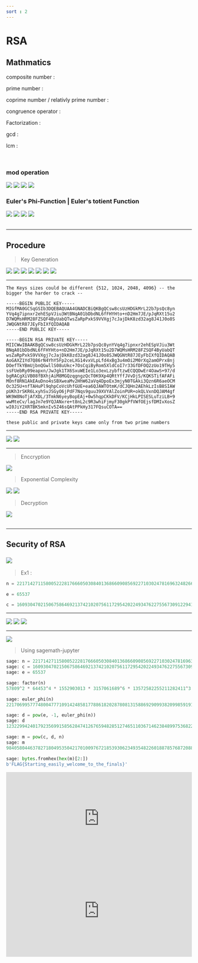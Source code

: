 ```yaml
---
sort : 2
---
```


# RSA 

## Mathmatics

composite number : 

prime number : 

coprime number / relativly prime number : 

congruence operator :

Factorization : 

gcd :

lcm : 


<br>


### mod operation

<img src="http://latex.codecogs.com/svg.image?(a+b) \mod n = [(a \mod n) + (b \mod n)] \mod n;"/>

<img src="http://latex.codecogs.com/svg.image?(a-b) \mod n = [(a \mod n) - (b \mod n)] \mod n;"/>

<img src="http://latex.codecogs.com/svg.image?(a\times b) \mod n = [(a \mod n)\times (b \mod n)] \mod n;"/>

<img  src="http://latex.codecogs.com/svg.image?10^a \mod n = (10 \mod n)^a;"/>


<br>


### Euler's Phi-Function | Euler's totient Function 

<img  src="http://latex.codecogs.com/svg.image?\varphi(1) = 0;"/>

<img  src="http://latex.codecogs.com/svg.image?\varphi(p) = p-1;\ \ \ \ \ \ \ \ \ \ \ \ \ \ \ \ \ \ \ \ \ \ \ p \ is \ prime"/>

<img  src="http://latex.codecogs.com/svg.image?\varphi(m \times n) = \varphi(m) \times  \varphi(n);$ $\ \ \ \ \ \ m \ and \ n \ are \ coprimes"/>

<img  src="http://latex.codecogs.com/svg.image?\varphi(p^e) = p^e - p^{e-1};\ \ \ \ \ \ \ \ \ \ \ \ \ \ \ \ \ p \ is \ prime"/>


<br>
<br>



---

## Procedure

> Key Generation

<img  src="http://latex.codecogs.com/svg.image?\text{Select two large primes} \ p \ \text{and} \ q \ \text{such that} \ p \ \neq \ q"/>

<img  src="http://latex.codecogs.com/svg.image?n \gets p \times q"/>

<img  src="http://latex.codecogs.com/svg.image?\varphi(n) \gets (p-1) \times (q-1)"/>

<img  src="http://latex.codecogs.com/svg.image?\text{Select} \ e \ \text{such that} \ 1 < e < \varphi(n) \ \text{and} \ e \ \text{is coprime to} \ \varphi(n)"/>

<img  src="http://latex.codecogs.com/svg.image?d \gets e^{-1} \mod  \varphi(n)"/>

<img  src="http://latex.codecogs.com/svg.image?PublicKey \gets (e, \ n)"/>

<img  src="http://latex.codecogs.com/svg.image?PrivateKey \gets d"/>

---

```tip
The Keys sizes could be different {512, 1024, 2048, 4096} -- the bigger the harder to crack -- 
```


```
-----BEGIN PUBLIC KEY-----
MIGfMA0GCSqGSIb3DQEBAQUAA4GNADCBiQKBgQCsw8csUzHDGkMrL22b7psQc8yn
YVq4g7ipnxr2ehESpVJiu3WtBNqA01bDbdNL6fFHYHto+nD2Hm7JE/pJqRXt15u2
D7WQMsHRM28FZSQF4ByUabQTwsZaRpPxkS9VVXgj7cJajDkK8zd32ag8J41J0o8S
JWQGNtR87JEyFbIXfQIDAQAB
-----END PUBLIC KEY-----
```


```
-----BEGIN RSA PRIVATE KEY-----
MIICWwIBAAKBgQCsw8csUzHDGkMrL22b7psQc8ynYVq4g7ipnxr2ehESpVJiu3Wt
BNqA01bDbdNL6fFHYHto+nD2Hm7JE/pJqRXt15u2D7WQMsHRM28FZSQF4ByUabQT
wsZaRpPxkS9VVXgj7cJajDkK8zd32ag8J41J0o8SJWQGNtR87JEyFbIXfQIDAQAB
AoGAXZ1Yd7Q86rN4YhY5Fp2ceLXG14vxVLpLfd4xBg3u4mOi2M0rXq2amOPrx8nj
DOefTkYBmUjbnQGwllS08uUkc+7OsCqiByRom5XldCoI7r33GfDFOQ2zUo19THy5
ssFUebRy09eapxn/JwJgk1TX6SxuWEIe1Lo3exLzybftzwECQQDwEr4OawS+97/d
bgRACgXiVB08fBXhjAiM8MGQzqgngzQcT0K9Xp4QRtYffJVvDjS/KQKSTifAFAFi
MOnf8RN1AkEAuDno4sSBXweaMv2HhW62aVq4DpoEx3mjyN0TGAki3Qzn6R6aeOCM
Oc325U+nfTAHuPl9qhpCoVcUhfGUE+ea6QJAWTOtmK/dCJQHn2AEhkLzIsB8SIAW
pUKh3rSKR6LxyhSvJSGyO6jPdF7Nqs9guu39XVYAlZoinPUR+okQLVxnDQJAM4gf
WK9W8NoTjAfXDL/3TmkN6yeyBopEAj+0w5hqpCKkDFV/KCjHkLPISESLuTziLB+9
wwMteCv/lagJn7e9YQJANxre+t8nL2c9R3whiFjmyF30gkPfVWfOEjsfDMIvXosZ
wI0JiY2XRTBK5mknIv5Z46sQAtPPkHy317FQsuCOTA==
-----END RSA PRIVATE KEY-----
```

```note
these public and private keys came only from two prime numbers
```

---

<img  src="http://latex.codecogs.com/svg.image?P \gets PlainText"/>

<img  src="http://latex.codecogs.com/svg.image?C \gets CipherText"/>

---


> Enccryption

<img  src="http://latex.codecogs.com/svg.image?C = P^e \mod n"/>




<br>

> Exponential Complexity

<img  src="http://latex.codecogs.com/svg.image?\text{without having} \ d \ \text{it's hard to find} \ P"/>

<img  src="http://latex.codecogs.com/svg.image?P = \sqrt[e]{C} \mod n"/>




<br>

> Decryption

<img  src="http://latex.codecogs.com/svg.image?P = C^d \mod n"/>



<br>
<br>


---
<!-- 
## Rquirements

```bash
$ docker pull sagemath/sagemath

$ docker run -it sagemath/sagemath
# OR 
$ docker run -p 8888:8888 sagemath/sagemath-jupyter
``` -->



## Security of RSA 

### <img  src="http://latex.codecogs.com/svg.image?\text{composite} \ n"/>

> Ex1 : 

```python
n = 221714271158005222817666050308401368660908569227103024781696324826668748920975811165767447795834564642795098601291978741922902819199320110937373351090463

e = 65537

c = 160930470215067586469213742102075611729542022493476227556730912294132645473152698241299604162900818400257202075639989539138794561481634623996775425889791
```
---

<img  src="http://latex.codecogs.com/svg.image?Factors(n) = 57809^2 \ \times \ 64453^4 \ \times \ 1552903013 \ \times \ 3157061689^6 \ \times \ 13572582255211282411^3"/>

<img  src="http://latex.codecogs.com/svg.image?\varphi(n) = \varphi(57809^2) \ \times \ \varphi(64453^4) \ \times \ \varphi(1552903013) \ \times \ \varphi(3157061689^6) \ \times \ \varphi(13572582255211282411^3)"/>

<img  src="http://latex.codecogs.com/svg.image?\varphi(n) = (57809^2 - 57809^{2-1}) \ \times \ (64453^4 - 64453^{4-1}) \ \times \ (1552903013 - 1) \ \times \ ...."/>




---

<img  src="http://latex.codecogs.com/svg.image?\text{knowing} \ \varphi(n) \ \text{and} \ e \ \text{we can get} \ d \ \text{easly (the private key)}"/>



> Using sagemath-jupyter

```python
sage: n = 2217142711580052228176660503084013686609085692271030247816963248266687489209758111657674477958345646427950
sage: c = 160930470215067586469213742102075611729542022493476227556730912294132645473152698241299604162900818400257202075639989539138794561481634623996775425889791
sage: e = 65537

sage: factor(n)
57809^2 * 64453^4 * 1552903013 * 3157061689^6 * 13572582255211282411^3

sage: euler_phi(n)
221706995777480047771091424858177886182028780813158869290993820998591911017519886643133477122748491365418408960856494933081583289090477887715693950545920

sage: d = pow(e, -1, euler_phi(n))
sage: d
123229942401792356991585628474126765948285127465110367146238489975368227758902557498045732504544902802509977313839808671855025931484487205941980614561793

sage: m = pow(c, d, n)
sage: m
9840580446378271804953504217010097672185393062349354822601887857687208843940453000453640400053524525949

sage: bytes.fromhex(hex(m)[2:])
b'FLAG{Starting_easily_welcome_to_the_finals}'
```

<iframe src="https://codeshare.io/Qn1nWe" frameBorder="0" width="100%" height="250"></iframe>

<iframe src="https://pastebin.com/0zPBDikU" frameBorder="0" width="100%" height="250"></iframe>

<script src="https://gist.github.com/o54ma-4l5h4r1f/ae845d9a45565a8603923cb43407dd99.js"></script>
